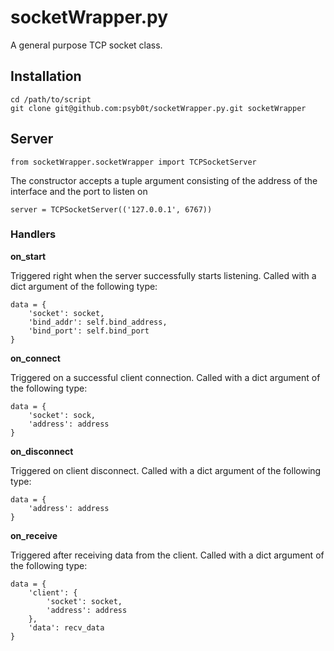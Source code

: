 # socketWrapper.py

A general purpose TCP socket class.

## Installation
```
cd /path/to/script
git clone git@github.com:psyb0t/socketWrapper.py.git socketWrapper
```

## Server

```
from socketWrapper.socketWrapper import TCPSocketServer
```

The constructor accepts a tuple argument consisting of the address of the interface and the port to listen on

```
server = TCPSocketServer(('127.0.0.1', 6767))
```

### Handlers
__on_start__

Triggered right when the server successfully starts listening. Called with a dict argument of the following type:
```
data = {
    'socket': socket,
    'bind_addr': self.bind_address,
    'bind_port': self.bind_port
}
```

__on_connect__

Triggered on a successful client connection. Called with a dict argument of the following type:
```
data = {
    'socket': sock,
    'address': address
}
```

__on_disconnect__

Triggered on client disconnect. Called with a dict argument of the following type:
```
data = {
    'address': address
}
```

__on_receive__

Triggered after receiving data from the client. Called with a dict argument of the following type:
```
data = {
    'client': {
        'socket': socket,
        'address': address
    },
    'data': recv_data
}
```
